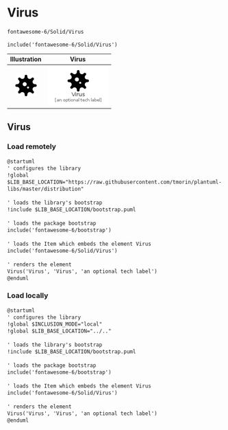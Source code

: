 # Virus


```text
fontawesome-6/Solid/Virus
```

```text
include('fontawesome-6/Solid/Virus')
```



| Illustration | Virus |
| :---: | :---: |
| ![illustration for Illustration](../../fontawesome-6/Solid/Virus.png) | ![illustration for Virus](../../fontawesome-6/Solid/Virus.Local.png) |




## Virus

### Load remotely
```plantuml
@startuml
' configures the library
!global $LIB_BASE_LOCATION="https://raw.githubusercontent.com/tmorin/plantuml-libs/master/distribution"

' loads the library's bootstrap
!include $LIB_BASE_LOCATION/bootstrap.puml

' loads the package bootstrap
include('fontawesome-6/bootstrap')

' loads the Item which embeds the element Virus
include('fontawesome-6/Solid/Virus')

' renders the element
Virus('Virus', 'Virus', 'an optional tech label')
@enduml
```

### Load locally
```plantuml
@startuml
' configures the library
!global $INCLUSION_MODE="local"
!global $LIB_BASE_LOCATION="../.."

' loads the library's bootstrap
!include $LIB_BASE_LOCATION/bootstrap.puml

' loads the package bootstrap
include('fontawesome-6/bootstrap')

' loads the Item which embeds the element Virus
include('fontawesome-6/Solid/Virus')

' renders the element
Virus('Virus', 'Virus', 'an optional tech label')
@enduml
```

